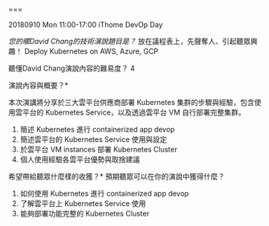 ===

20180910 Mon 11:00-17:00
iThome DevOp Day

*您的暱David Chang的技術演說題目是？*
放在議程表上，先聲奪人、引起聽眾興趣！
Deploy Kubernetes on AWS, Azure, GCP

聽懂David Chang演說內容的難易度？
4

演說內容與概要？*

本次演講將分享於三大雲平台供應商部署 Kubernetes 集群的步驟與經驗，包含使用雲平台的 Kubernetes Service，以及透過雲平台 VM 自行部署完整集群。

1. 簡述 Kubernetes 進行 containerized app devop
2. 簡述雲平台的 Kubernetes Service 使用與設定
3. 於雲平台 VM instances 部署 Kubernetes Cluster
4. 個人使用經驗各雲平台優勢與取捨建議

希望帶給聽眾什麼樣的收獲？*
預期聽眾可以在你的演說中獲得什麼？

1. 如何使用 Kubernetes 進行 containerized app devop
2. 了解雲平台上 Kubernetes Service 使用
3. 能夠部署功能完整的 Kubernetes Cluster
